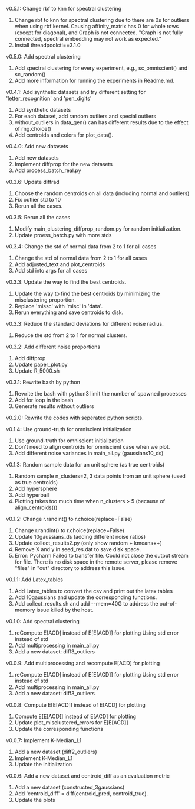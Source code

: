 
v0.5.1: Change rbf to knn for spectral clustering  

1. Change rbf to knn for spectral clustering due to there are 0s for outliers when using rbf kernel.
   Causing affinity_matrix has 0 for whole rows (except for diagonal), and Graph is not connected. "Graph is not fully connected, spectral embedding may not work as expected."
2. Install threadpoolctl==3.1.0


v0.5.0: Add spectral clustering

1. Add spectral clustering for every experiment, e.g., sc_omniscient() and sc_random()
2. Add more information for running the experiments in Readme.md.


v0.4.1: Add synthetic datasets and try different setting for 'letter_recognition' and 'pen_digits'

1. Add synthetic datasets 
2. For each dataset, add random outliers and special outliers 
3. without_outliers in data_gen() can has different results due to the effect of rng.choice()
4. Add centroids and colors for plot_data().


v0.4.0: Add new datasets 

1. Add new datasets 
2. Implement diffprop for the new datasets
3. Add process_batch_real.py



v0.3.6: Update diffrad 

1. Choose the random centroids on all data (including normal and outliers)
2. Fix outlier std to 10
3. Rerun all the cases. 


v0.3.5: Rerun all the cases 

1. Modify main_clustering_diffprop_random.py for random initialization. 
2. Update proess_batch.py with more stds



v0.3.4: Change the std of normal data from 2 to 1 for all cases 

1. Change the std of normal data from 2 to 1 for all cases 
2. Add adjusted_text and plot_centroids 
3. Add std into args for all cases 


v0.3.3: Update the way to find the best centroids. 

1. Update the way to find the best centroids by minimizing the misclustering proportion. 
2. Replace 'missc' with 'misc' in 'data'.
3. Rerun everything and save centroids to disk.


v0.3.3: Reduce the standard deviations for different noise radius. 

1. Reduce the std from 2 to 1 for normal clusters.


v0.3.2: Add different noise proportions 

1. Add diffprop
2. Update paper_plot.py 
3. Update R_5000.sh 


v0.3.1: Rewrite bash by python

1. Rewrite the bash with python3 
   limit the number of spawned processes 
2. Add for loop in the bash
3. Generate results without outliers


v0.2.0: Rewrite the codes with seperated python scripts. 

v0.1.4: Use ground-truth for omniscient initialization

1. Use ground-truth for omniscient initialization
2. Don't need to align centroids for omniscient case when we plot. 
3. Add different noise variances in main_all.py (gaussians10_ds)


v0.1.3: Random sample data for an unit sphere (as true centroids) 

1. Random sample n_clusters=2, 3 data points from an unit sphere (used as true centroids)
2. Add hypersphere 
3. Add hyperball 
4. Plotting takes too much time when n_clusters > 5 (because of align_centroids())


v0.1.2: Change r.randint() to r.choice(replace=False)

1. Change r.randint() to r.choice(replace=False)
2. Update 10gaussians_ds (adding different noise ratios)
3. Update collect_results2.py (only show random + kmeans++)
4. Remove X and y in seed_res.dat to save disk space.
5. Error: Pycharm Failed to transfer file. Could not close the output stream for file.
   There is no disk space in the remote server, please remove "files" in "out" directory to address this issue. 

   
v0.1.1: Add Latex_tables

1. Add Latex_tables to convert the csv and print out the latex tables 
2. Add 10gaussians and update the corresponding functions. 
3. Add collect_results.sh and add --mem=40G to address the out-of-memory issue killed by the host. 


v0.1.0: Add spectral clustering 

1. reCompute E[ACD] instead of E[E[ACD]]  for plotting
   Using std error instead of std
2. Add multiprocessing in main_all.py 
3. Add a new dataset: diff3_outliers


v0.0.9: Add multiprocessing and recompute E[ACD] for plotting

1. reCompute E[ACD] instead of E[E[ACD]]  for plotting
   Using std error instead of std
2. Add multiprocessing in main_all.py 
3. Add a new dataset: diff3_outliers


v0.0.8: Compute E[E[ACD]] instead of E[ACD] for plotting

1. Compute E[E[ACD]] instead of E[ACD] for plotting
2. Update plot_misclustered_errors for E[E[ACD]]
3. Update the corresponding functions 


v0.0.7: Implement K-Median_L1

1. Add a new dataset (diff2_outliers)
2. Implement K-Median_L1
3. Update the initialization 


v0.0.6: Add a new dataset and centroid_diff as an evaluation metric

1. Add a new dataset (constructed_3gaussians)
2. Add 'centroid_diff' = diff(centroid_pred, centroid_true).
3. Update the plots
